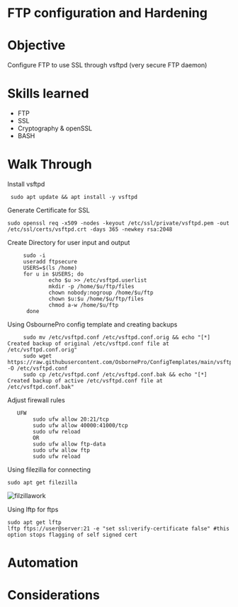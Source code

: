 # FTP configuration and Hardening

# Objective
Configure FTP to use SSL through vsftpd (very secure FTP daemon)

# Skills learned
- FTP
- SSL
- Cryptography & openSSL
- BASH

# Walk Through
Install vsftpd
```
 sudo apt update && apt install -y vsftpd
```
Generate Certificate for SSL
```
sudo openssl req -x509 -nodes -keyout /etc/ssl/private/vsftpd.pem -out /etc/ssl/certs/vsftpd.crt -days 365 -newkey rsa:2048
```
Create Directory for user input and output
```
     sudo -i
     useradd ftpsecure
     USERS=$(ls /home)
     for u in $USERS; do
             echo $u >> /etc/vsftpd.userlist
             mkdir -p /home/$u/ftp/files
             chown nobody:nogroup /home/$u/ftp
             chown $u:$u /home/$u/ftp/files
             chmod a-w /home/$u/ftp
      done
```
Using OsbournePro config template and creating backups
```
     sudo mv /etc/vsftpd.conf /etc/vsftpd.conf.orig && echo "[*] Created backup of original /etc/vsftpd.conf file at /etc/vsftpd.conf.orig"
     sudo wget https://raw.githubusercontent.com/OsbornePro/ConfigTemplates/main/vsftpd.conf%20for%20FTP%20over%20SSL -O /etc/vsftpd.conf
     sudo cp /etc/vsftpd.conf /etc/vsftpd.conf.bak && echo "[*] Created backup of active /etc/vsftpd.conf file at /etc/vsftpd.conf.bak"
```
Adjust firewall rules
```
   UFW
        sudo ufw allow 20:21/tcp
        sudo ufw allow 40000:41000/tcp
        sudo ufw reload
        OR
        sudo ufw allow ftp-data
        sudo ufw allow ftp
        sudo ufw reload
```
Using filezilla for connecting 
```
sudo apt get filezilla
```
![filzillawork](https://github.com/user-attachments/assets/a698c043-b4ae-48e7-a030-d9f303141c3e)

Using lftp for ftps
```
sudo apt get lftp
lftp ftps://user@server:21 -e "set ssl:verify-certificate false" #this option stops flagging of self signed cert
```

# Automation

# Considerations

